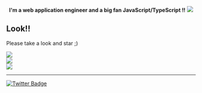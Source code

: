 <div align="center">
  <b>I'm a web application engineer and a big fan JavaScript/TypeScript !!</b>
  <img src="https://github-readme-stats.vercel.app/api?username=kqito&count_private=true&theme=react" />
</div>


## Look!!
Please take a look and star ;)

<div>
<a href="https://github.com/kqito/use-global-context">
  <img src="https://github-readme-stats.vercel.app/api/pin/?username=kqito&repo=use-global-context&theme=react" />
</a>
<br />
<a href="https://github.com/kqito/use-tus">
  <img src="https://github-readme-stats.vercel.app/api/pin/?username=kqito&repo=use-tus&theme=react" />
</a>
<br />
<a href="https://github.com/kqito/type-assert-object">
  <img src="https://github-readme-stats.vercel.app/api/pin/?username=kqito&repo=type-assert-object&theme=react" />
</a>
</div>

--------

[![Twitter Badge](https://img.shields.io/badge/-@kqito_n-181717?style=flat-square&logo=twitter&logoColor=white&link=https://twitter.com/kqito_n)](https://twitter.com/kqito_n)
